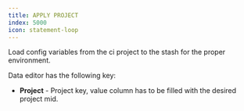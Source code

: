 ```yaml
---
title: APPLY PROJECT
index: 5000
icon: statement-loop
---
```


Load config variables from the ci project to the stash for the proper environment.

Data editor has the following key:

- **Project** - Project key, value column has to be filled with the desired project mid.
